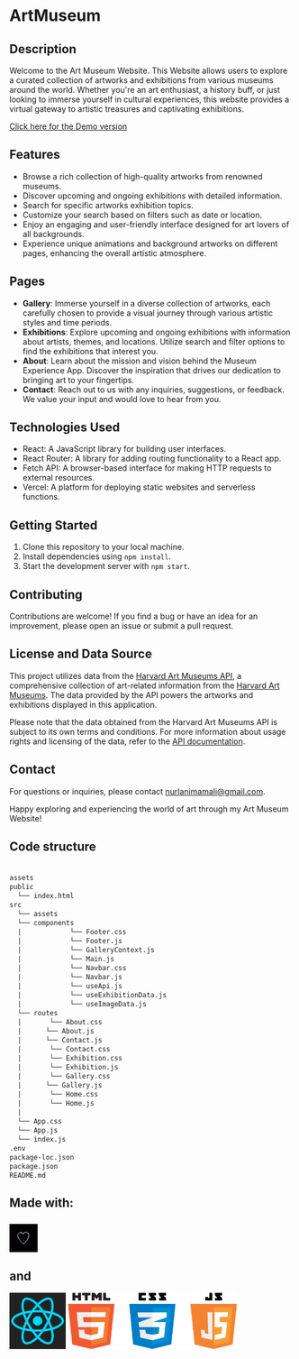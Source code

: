# ArtMuseum

## Description

Welcome to the Art Museum Website. This Website allows users to explore a curated collection of artworks and exhibitions from various museums around the world. Whether you're an art enthusiast, a history buff, or just looking to immerse yourself in cultural experiences, this website provides a virtual gateway to artistic treasures and captivating exhibitions.

[Click here for the Demo version](https://nurlanimamali95.github.io/APIproject/)

## Features

- Browse a rich collection of high-quality artworks from renowned museums.
- Discover upcoming and ongoing exhibitions with detailed information.
- Search for specific artworks exhibition topics.
- Customize your search based on filters such as date or location.
- Enjoy an engaging and user-friendly interface designed for art lovers of all backgrounds.
- Experience unique animations and background artworks on different pages, enhancing the overall artistic atmosphere.

## Pages

- **Gallery**: Immerse yourself in a diverse collection of artworks, each carefully chosen to provide a visual journey through various artistic styles and time periods.
- **Exhibitions**: Explore upcoming and ongoing exhibitions with information about artists, themes, and locations. Utilize search and filter options to find the exhibitions that interest you.
- **About**: Learn about the mission and vision behind the Museum Experience App. Discover the inspiration that drives our dedication to bringing art to your fingertips.
- **Contact**: Reach out to us with any inquiries, suggestions, or feedback. We value your input and would love to hear from you.

## Technologies Used

- React: A JavaScript library for building user interfaces.
- React Router: A library for adding routing functionality to a React app.
- Fetch API: A browser-based interface for making HTTP requests to external resources.
- Vercel: A platform for deploying static websites and serverless functions.

## Getting Started

1. Clone this repository to your local machine.
2. Install dependencies using `npm install`.
3. Start the development server with `npm start`.

## Contributing

Contributions are welcome! If you find a bug or have an idea for an improvement, please open an issue or submit a pull request.

## License and Data Source

This project utilizes data from the [Harvard Art Museums API](https://github.com/harvardartmuseums/api-docs), a comprehensive collection of art-related information from the [Harvard Art Museums](https://harvardartmuseums.org/). The data provided by the API powers the artworks and exhibitions displayed in this application.

Please note that the data obtained from the Harvard Art Museums API is subject to its own terms and conditions. For more information about usage rights and licensing of the data, refer to the [API documentation](https://github.com/harvardartmuseums/api-docs).

## Contact

For questions or inquiries, please contact [nurlanimamali@gmail.com](mailto:your_email@example.com).

Happy exploring and experiencing the world of art through my Art Museum Website!

## Code structure

```

assets
public
  └── index.html
src
  └── assets
  └── components
  |            └── Footer.css
  |            └── Footer.js
  |            └── GalleryContext.js
  |            └── Main.js
  |            └── Navbar.css
  |            └── Navbar.js
  |            └── useApi.js
  |            └── useExhibitionData.js
  |            └── useImageData.js
  └── routes
  |       └── About.css
  |      └── About.js
  |      └── Contact.js
  |       └── Contact.css
  |       └── Exhibition.css
  |       └── Exhibition.js
  |       └── Gallery.css
  |      └── Gallery.js
  |       └── Home.css
  |       └── Home.js
  |
  └── App.css
  └── App.js
  └── index.js
.env
package-loc.json
package.json
README.md
```

## Made with: <br><br> <img src="./src/assets/readme-logo.gif" width="50" height="50"><br><br>and

<img src="./src/assets/react-logo.png" width="100" height="100">
<img src="./src/assets/css-logo.png" width="300" height="100">
<br>
